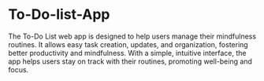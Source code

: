 # To-Do-list-App
The To-Do List web app is designed to help users manage their mindfulness routines. It allows easy task creation, updates, and organization, fostering better productivity and mindfulness. With a simple, intuitive interface, the app helps users stay on track with their routines, promoting well-being and focus.
